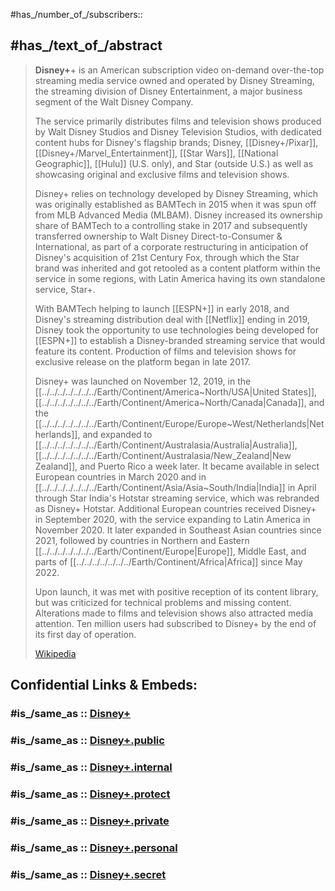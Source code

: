 
#has_/number_of_/subscribers:: 

## #has_/text_of_/abstract 

> **Disney+**+ is an American subscription video on-demand over-the-top streaming media service 
> owned and operated by Disney Streaming, the streaming division of Disney Entertainment, 
> a major business segment of the Walt Disney Company. 
> 
> The service primarily distributes films and television shows produced by Walt Disney Studios 
> and Disney Television Studios, with dedicated content hubs for Disney's flagship brands; 
> Disney, [[Disney+/Pixar]], [[Disney+/Marvel_Entertainment]], [[Star Wars]], [[National Geographic]], [[Hulu]] (U.S. only), and Star (outside U.S.) 
> as well as showcasing original and exclusive films and television shows.
>
> Disney+ relies on technology developed by Disney Streaming, 
> which was originally established as BAMTech in 2015 
> when it was spun off from MLB Advanced Media (MLBAM). 
> Disney increased its ownership share of BAMTech to a controlling stake in 2017 
> and subsequently transferred ownership to Walt Disney Direct-to-Consumer & International, 
> as part of a corporate restructuring in anticipation of Disney's acquisition of 21st Century Fox, 
> through which the Star brand was inherited and got retooled as a content platform within the service 
> in some regions, with Latin America having its own standalone service, Star+.
>
> With BAMTech helping to launch [[ESPN+]] in early 2018, 
> and Disney's streaming distribution deal with [[Netflix]] ending in 2019, 
> Disney took the opportunity to use technologies being developed for [[ESPN+]] 
> to establish a Disney-branded streaming service that would feature its content. Production of films and television shows for exclusive release on the platform began in late 2017.
>
> Disney+ was launched on November 12, 2019, in the [[../../../../../../../Earth/Continent/America~North/USA|United States]], [[../../../../../../../Earth/Continent/America~North/Canada|Canada]], and the [[../../../../../../../Earth/Continent/Europe/Europe~West/Netherlands|Netherlands]], and expanded to [[../../../../../../../Earth/Continent/Australasia/Australia|Australia]], [[../../../../../../../Earth/Continent/Australasia/New_Zealand|New Zealand]], and Puerto Rico a week later. It became available in select European countries in March 2020 and in [[../../../../../../../Earth/Continent/Asia/Asia~South/India|India]] in April through Star India's Hotstar streaming service, which was rebranded as Disney+ Hotstar. Additional European countries received Disney+ in September 2020, with the service expanding to Latin America in November 2020. It later expanded in Southeast Asian countries since 2021, followed by countries in Northern and Eastern [[../../../../../../../Earth/Continent/Europe|Europe]], Middle East, and parts of [[../../../../../../../Earth/Continent/Africa|Africa]] since May 2022.
>
> Upon launch, it was met with positive reception of its content library, but was criticized for technical problems and missing content. Alterations made to films and television shows also attracted media attention. Ten million users had subscribed to Disney+ by the end of its first day of operation.
>
> [Wikipedia](https://en.wikipedia.org/wiki/Disney+)
> 
> 
> 


## Confidential Links & Embeds: 

### #is_/same_as :: [Disney+](/_Standards/Society/Communication/Media/Movie/Movie-Genre/Media-Corporations/Streaming_Services/Disney+.md) 

### #is_/same_as :: [Disney+.public](/_public/Society/Communication/Media/Movie/Movie-Genre/Media-Corporations/Streaming_Services/Disney+.public.md) 

### #is_/same_as :: [Disney+.internal](/_internal/Society/Communication/Media/Movie/Movie-Genre/Media-Corporations/Streaming_Services/Disney+.internal.md) 

### #is_/same_as :: [Disney+.protect](/_protect/Society/Communication/Media/Movie/Movie-Genre/Media-Corporations/Streaming_Services/Disney+.protect.md) 

### #is_/same_as :: [Disney+.private](/_private/Society/Communication/Media/Movie/Movie-Genre/Media-Corporations/Streaming_Services/Disney+.private.md) 

### #is_/same_as :: [Disney+.personal](/_personal/Society/Communication/Media/Movie/Movie-Genre/Media-Corporations/Streaming_Services/Disney+.personal.md) 

### #is_/same_as :: [Disney+.secret](/_secret/Society/Communication/Media/Movie/Movie-Genre/Media-Corporations/Streaming_Services/Disney+.secret.md)

